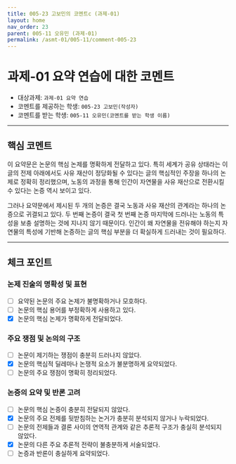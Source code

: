 ```yaml
---
title: 005-23 고보민의 코멘트c (과제-01) 
layout: home
nav_order: 23
parent: 005-11 오유민 (과제-01)
permalink: /asmt-01/005-11/comment-005-23
---
```


# 과제-01 요약 연습에 대한 코멘트

- 대상과제: `과제-01 요약 연습`
- 코멘트를 제공하는 학생: `005-23 고보민(작성자)` 
- 코멘트를 받는 학생: `005-11 오유민(코멘트를 받는 학생 이름)` 

---

## 핵심 코멘트

이 요약문은 논문의 핵심 논제를 명확하게 전달하고 있다. 특히 세계가 공유 상태라는 이 글의 전제 아래에서도 사유 재산이 정당화될 수 있다는 글의 핵심적인 주장을 하나의 논제로 정확히 정리했으며, 노동의 과정을 통해 인간이 자연물을 사유 재산으로 전환시킬 수 있다는 논증 역시 보이고 있다.

그러나 요약문에서 제시된 두 개의 논증은 결국 노동과 사유 재산의 관계라는 하나의 논증으로 귀결되고 있다. 두 번째 논증이 결국 첫 번째 논증 마지막에 드러나는 노동의 특성을 보충 설명하는 것에 지나지 않기 때문이다. 인간이 왜 자연물을 전유해야 하는지 자연물의 특성에 기반해 논증하는 글의 핵심 부분을 더 확실하게 드러내는 것이 필요하다. 

---

## 체크 포인트

### 논제 진술의 명확성 및 표현  
- [ ] 요약된 논문의 주요 논제가 불명확하거나 모호하다.  
- [ ] 논문의 핵심 용어를 부정확하게 사용하고 있다.  
- [x] 논문의 핵심 논제가 명확하게 전달되었다.  

### 주요 쟁점 및 논의의 구조  
- [ ] 논문이 제기하는 쟁점이 충분히 드러나지 않았다.  
- [x] 논문의 핵심적 딜레마나 논쟁적 요소가 불분명하게 요약되었다.  
- [ ] 논문의 주요 쟁점이 명확히 정리되었다.  

### 논증의 요약 및 반론 고려  
- [ ] 논문의 핵심 논증이 충분히 전달되지 않았다.  
- [x] 논문의 주요 전제를 뒷받침하는 논거가 충분히 분석되지 않거나 누락되었다.  
- [ ] 논문의 전제들과 결론 사이의 연역적 관계와 같은 추론적 구조가 충실히 분석되지 않았다.  
- [x] 논문의 다른 주요 추론적 전략이 불충분하게 서술되었다.
- [ ] 논증과 반론이 충실하게 요약되었다. 